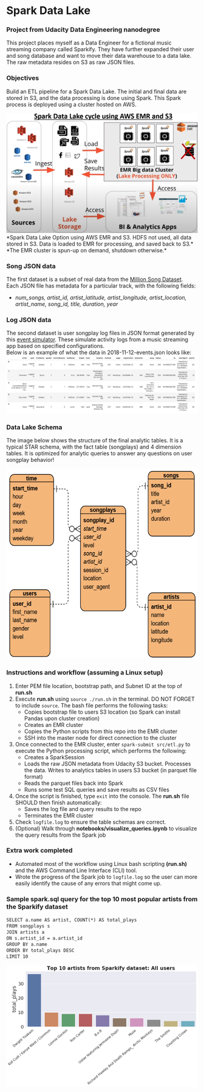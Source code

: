 # Spark Data Lake
### Project from Udacity Data Engineering nanodegree
This project places myself as a Data Engineer for a fictional music streaming company called Sparkify. 
They have further expanded their user and song database and want to move their data warehouse to a data lake. 
The raw metadata resides on S3 as raw JSON files.

### Objectives
Build an ETL pipeline for a Spark Data Lake. The initial and final data are stored in S3, and the data processing is done using Spark. 
This Spark process is deployed using a cluster hosted on AWS.

<img src="images/DataLake_Cycle_S3.PNG">  
*Spark Data Lake Option using AWS EMR and S3. HDFS not used, all data stored in S3. Data is loaded to EMR for processing, and saved back to S3.*
*The EMR cluster is spun-up on demand, shutdown otherwise.*

### Song JSON data
The first dataset is a subset of real data from the [Million Song Dataset](http://millionsongdataset.com/).  
Each JSON file has metadata for a particular track, with the following fields:
- *num_songs, artist_id, artist_latitude, artist_longitude, artist_location, artist_name, song_id, title, duration, year*

### Log JSON data  
The second dataset is user songplay log files in JSON format generated by this [event simulator](https://github.com/Interana/eventsim). 
These simulate activity logs from a music streaming app based on specified configurations.  
Below is an example of what the data in 2018-11-12-events.json looks like:  
<img src="images/log-data.PNG">  

### Data Lake Schema
The image below shows the structure of the final analytic tables. 
It is a typical STAR schema, with the fact table (songplays) and 4 dimension tables. 
It is optimized for analytic queries to answer any questions on user songplay behavior! 

<img src="images/Star_Schema.PNG" width="600" height="500">

### Instructions and workflow (assuming a Linux setup)
1. Enter PEM file location, bootstrap path, and Subnet ID at the top of **run.sh**
2. Execute **run.sh** using ```source ./run.sh``` in the terminal. DO NOT FORGET to include ```source```. The bash file performs the following tasks:
    - Copies bootstrap file to users S3 location (so Spark can install Pandas upon cluster creation)
    - Creates an EMR cluster
    - Copies the Python scripts from this repo into the EMR cluster
    - SSH into the master node for direct connection to the cluster
3. Once connected to the EMR cluster, enter ```spark-submit src/etl.py``` to execute the Python processing script, which performs the following:
    - Creates a SparkSession
    - Loads the raw JSON metadata from Udacity S3 bucket. Processes the data. Writes to analytics tables in users S3 bucket (in parquet file format)
    - Reads the parquet files back into Spark
    - Runs some test SQL queries and save results as CSV files
4. Once the script is finished, type ```exit``` into the console. The **run.sh** file SHOULD then finish automatically:
    - Saves the log file and query results to the repo
    - Terminates the EMR cluster
5. Check ```logfile.log``` to ensure the table schemas are correct.
6. (Optional) Walk through **notebooks/visualize_queries.ipynb** to visualize the query results from the Spark job

### Extra work completed   
- Automated most of the workflow using Linux bash scripting **(run.sh)** and the AWS Command Line Interface (CLI) tool.
- Wrote the progress of the Spark job to ```logfile.log``` so the user can more easily identify the cause of any errors that might come up. 

### Sample spark.sql query for the top 10 most popular artists from the Sparkify dataset
```
SELECT a.name AS artist, COUNT(*) AS total_plays
FROM songplays s
JOIN artists a
ON s.artist_id = a.artist_id
GROUP BY a.name
ORDER BY total_plays DESC
LIMIT 10
```
<img src="images/top_artists.png">  
